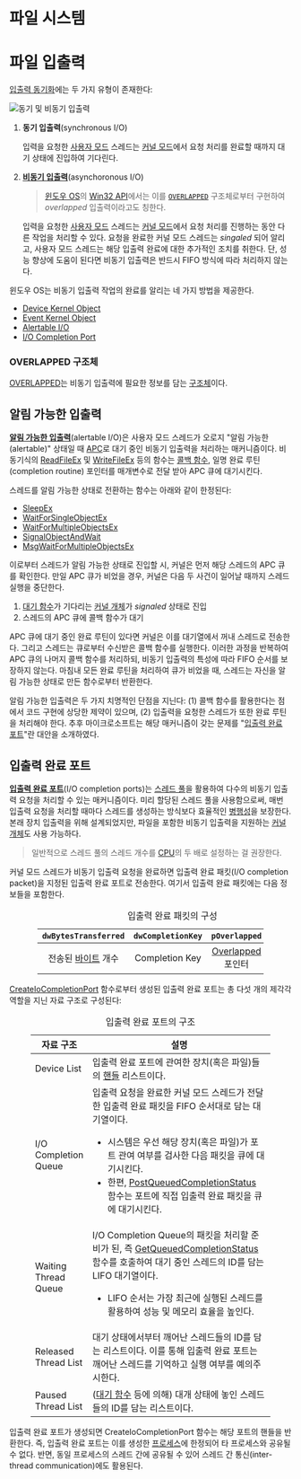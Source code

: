 # 파일 시스템

# 파일 입출력
[입출력 동기화](https://learn.microsoft.com/en-us/windows/win32/fileio/synchronous-and-asynchronous-i-o)에는 두 가지 유형이 존재한다:

![동기 및 비동기 입출력](https://learn.microsoft.com/en-us/windows/win32/fileio/images/fig2bedit.png)

1. **동기 입출력**(synchronous I/O)

    입력을 요청한 [사용자 모드](Processor.md#사용자-모드) 스레드는 [커널 모드](Processor.md#커널-모드)에서 요청 처리를 완료할 때까지 대기 상태에 진입하여 기다린다.

1. **[비동기 입출력](https://en.wikipedia.org/wiki/Asynchronous_I/O)**(asynchoronous I/O)

    > [윈도우 OS](Windows.md)의 [Win32 API](WinAPI.md)에서는 이를 [`OVERLAPPED`](#overlapped-구조체) 구조체로부터 구현하여 *overlapped* 입출력이라고도 칭한다.

    입력을 요청한 [사용자 모드](Processor.md#사용자-모드) 스레드는 [커널 모드](Processor.md#커널-모드)에서 요청 처리를 진행하는 동안 다른 작업을 처리할 수 있다. 요청을 완료한 커널 모드 스레드는 *singaled* 되어 알리고, 사용자 모드 스레드는 해당 입출력 완료에 대한 추가적인 조치를 취한다. 단, 성능 향상에 도움이 된다면 비동기 입출력은 반드시 FIFO 방식에 따라 처리하지 않는다.

윈도우 OS는 비동기 입출력 작업의 완료를 알리는 네 가지 방법을 제공한다.

* [Device Kernel Object](Driver.md#디바이스-개체)
* [Event Kernel Object](Thread.md#이벤트-개체)
* [Alertable I/O](#알림-가능한-입출력)
* [I/O Completion Port](#입출력-완료-포트)

### OVERLAPPED 구조체
[OVERLAPPED](https://learn.microsoft.com/en-us/windows/win32/api/minwinbase/ns-minwinbase-overlapped)는 비동기 입출력에 필요한 정보를 담는 [구조체](C.md#구조체)이다.

## 알림 가능한 입출력
**[알림 가능한 입출력](https://learn.microsoft.com/en-us/windows/win32/fileio/alertable-i-o)**(alertable I/O)은 사용자 모드 스레드가 오로지 "알림 가능한(alertable)" 상태일 때 [APC](Thread.md#비동기-프로시저-호출)로 대기 중인 비동기 입출력을 처리하는 매커니즘이다. 비동기식의 [ReadFileEx](https://learn.microsoft.com/en-us/windows/win32/api/fileapi/nf-fileapi-readfileex) 및 [WriteFileEx](https://learn.microsoft.com/en-us/windows/win32/api/fileapi/nf-fileapi-writefileex) 등의 함수는 [콜백 함수](C.md#콜백-함수), 일명 완료 루틴(completion routine) 포인터를 매개변수로 전달 받아 APC 큐에 대기시킨다.

스레드를 알림 가능한 상태로 전환하는 함수는 아래와 같이 한정된다:

* [SleepEx](https://learn.microsoft.com/en-us/windows/desktop/api/synchapi/nf-synchapi-sleepex)
* [WaitForSingleObjectEx](https://learn.microsoft.com/en-us/windows/desktop/api/synchapi/nf-synchapi-waitforsingleobjectex)
* [WaitForMultipleObjectsEx](https://learn.microsoft.com/en-us/windows/desktop/api/synchapi/nf-synchapi-waitformultipleobjectsex)
* [SignalObjectAndWait](https://learn.microsoft.com/en-us/windows/win32/api/synchapi/nf-synchapi-signalobjectandwait)
* [MsgWaitForMultipleObjectsEx](https://learn.microsoft.com/en-us/windows/desktop/api/winuser/nf-winuser-msgwaitformultipleobjectsex)

이로부터 스레드가 알림 가능한 상태로 진입할 시, 커널은 먼저 해당 스레드의 APC 큐를 확인한다. 만일 APC 큐가 비었을 경우, 커널은 다음 두 사건이 일어날 때까지 스레드 실행을 중단한다.

1. [대기 함수](Thread.md#대기-함수)가 기다리는 [커널 개체](Kernel.md#커널-개체)가 *signaled* 상태로 진입
1. 스레드의 APC 큐에 콜백 함수가 대기

APC 큐에 대기 중인 완료 루틴이 있다면 커널은 이를 대기열에서 꺼내 스레드로 전송한다. 그리고 스레드는 큐로부터 수신받은 콜백 함수를 실행한다. 이러한 과정을 반복하여 APC 큐의 나머지 콜백 함수를 처리하되, 비동기 입출력의 특성에 따라 FIFO 순서를 보장하지 않는다. 마침내 모든 완료 루틴을 처리하여 큐가 비었을 때, 스레드는 자신을 알림 가능한 상태로 만든 함수로부터 반환한다.

알림 가능한 입출력은 두 가지 치명적인 단점을 지닌다: (1) 콜백 함수를 활용한다는 점에서 코드 구현에 상당한 제약이 있으며, (2) 입출력을 요청한 스레드가 또한 완료 루틴을 처리해야 한다. 추후 마이크로소프트는 해당 매커니즘이 갖는 문제를 "[입출력 완료 포트](#입출력-완료-포트)"란 대안을 소개하였다.

## 입출력 완료 포트
**[입출력 완료 포트](https://learn.microsoft.com/en-us/windows/win32/fileio/i-o-completion-ports)**(I/O completion ports)는 [스레드 풀](Thread.md#스레드-풀)을 활용하여 다수의 비동기 입출력 요청을  처리할 수 있는 매커니즘이다. 미리 할당된 스레드 풀을 사용함으로써, 매번 입출력 요청을 처리할 때마다 스레드를 생성하는 방식보다 효율적인 [병행성](https://en.wikipedia.org/wiki/Concurrency_(computer_science))을 보장한다. 본래 장치 입출력을 위해 설계되었지만, 파일을 포함한 비동기 입출력을 지원하는 [커널 개체](Kernel.md#커널-개체)도 사용 가능하다.

> 일반적으로 스레드 풀의 스레드 개수를 [CPU](Processor.md#프로세서-코어)의 두 배로 설정하는 걸 권장한다.

커널 모드 스레드가 비동기 입출력 요청을 완료하면 입출력 완료 패킷(I/O completion packet)을 지정된 입출력 완료 포트로 전송한다. 여기서 입출력 완료 패킷에는 다음 정보들을 포함한다.

<table style="width: 80%; margin-left: auto; margin-right: auto;"><caption style="text-align: center;">입출력 완료 패킷의 구성</capation><colgroup><col style="width: 25%;"/><col style="width: 25%;"/><col style="width: 25%;"/><col style="width: 25%;"/></colgroup><thead><tr><th style="text-align: center;"><code>dwBytesTransferred</code></th><th style="text-align: center;"><code>dwCompletionKey</code></th><th style="text-align: center;"><code>pOverlapped</code></th><th style="text-align: center;"><code>dwError</code></th></tr></thead><tbody><tr style="text-align: center;"><td>전송된 <a href="https://en.wikipedia.org/wiki/Byte">바이트</a> 개수</td><td>Completion Key</td><td><a href="#overlapped-구조체">Overlapped</a> 포인터</td><td>오류 코드</td></tr></tbody></table>

[CreateIoCompletionPort](https://learn.microsoft.com/en-us/windows/win32/fileio/createiocompletionport) 함수로부터 생성된 입출력 완료 포트는 총 다섯 개의 제각각 역할을 지닌 자료 구조로 구성된다:

<table style="width: 85%; margin-left: auto; margin-right: auto;"><caption style="caption-side: top;">입출력 완료 포트의 구조</caption><colgroup><col style="width: 20%;"/><col style="width: 80%;"/></colgroup><thead><tr><th style="text-align: center;">자료 구조</th><th style="text-align: center;">설명</th></tr></thead><tbody><tr><td style="text-align: left;">Device List</td><td>입출력 완료 포트에 관여한 장치(혹은 파일)들의 <a href="Process.md#핸들">핸들</a> 리스트이다.</td></tr><tr><td style="text-align: left;">I/O Completion Queue</td><td>입출력 요청을 완료한 커널 모드 스레드가 전달한 입출력 완료 패킷을 FIFO 순서대로 담는 대기열이다.<ul><li>시스템은 우선 해당 장치(혹은 파일)가 포트 관여 여부를 검사한 다음 패킷을 큐에 대기시킨다.</li><li>한편, <a href="https://learn.microsoft.com/en-us/windows/win32/fileio/postqueuedcompletionstatus">PostQueuedCompletionStatus</a> 함수는 포트에 직접 입출력 완료 패킷을 큐에 대기시킨다.</li></ul></td></tr><tr><td style="text-align: left;">Waiting Thread Queue</td><td>I/O Completion Queue의 패킷을 처리할 준비가 된, 즉 <a href="https://learn.microsoft.com/en-us/windows/win32/api/ioapiset/nf-ioapiset-getqueuedcompletionstatus">GetQueuedCompletionStatus</a> 함수를 호출하여 대기 중인 스레드의 ID를 담는 LIFO 대기열이다. <ul><li>LIFO 순서는 가장 최근에 실행된 스레드를 활용하여 성능 및 메모리 효율을 높인다.</li></ul></td></tr><tr><td style="text-align: left;">Released Thread List</td><td>대기 상태에서부터 깨어난 스레드들의 ID를 담는 리스트이다. 이를 통해 입출력 완료 포트는 깨어난 스레드를 기억하고 실행 여부를 예의주시한다.</td></tr><tr><td style="text-align: left;">Paused Thread List</td><td>(<a href="Thread.md#대기-함수">대기 함수</a> 등에 의해) 대개 상태에 놓인 스레드들의 ID를 담는 리스트이다.</td></tr></tbody></table>

입출력 완료 포트가 생성되면 CreateIoCompletionPort 함수는 해당 포트의 핸들을 반환한다. 즉, 입출력 완료 포트는 이를 생성한 [프로세스](Process.md)에 한정되어 타 프로세스와 공유될 수 없다. 반면, 동일 프로세스의 스레드 간에 공유될 수 있어 스레드 간 통신(inter-thread communication)에도 활용된다.
